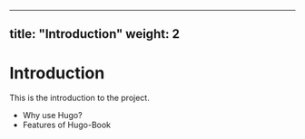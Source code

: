 
---
title: "Introduction"
weight: 2
---

# Introduction

This is the introduction to the project.

- Why use Hugo?
- Features of Hugo-Book

